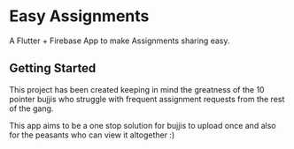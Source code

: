# Easy Assignments

A Flutter + Firebase App to make Assignments sharing easy. 

## Getting Started

This project has been created keeping in mind the greatness of the 10 pointer bujjis who struggle with frequent assignment requests
from the rest of the gang.  
  
This app aims to be a one stop solution for bujjis to upload once and also for the peasants who can view it altogether :)  
